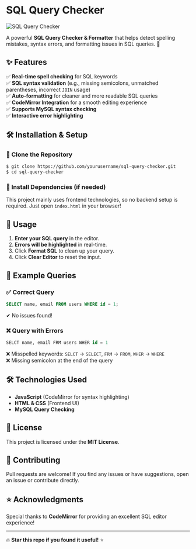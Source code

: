# SQL Query Checker

![SQL Query Checker](https://img.shields.io/badge/SQL-Checker-blue?style=for-the-badge)

A powerful **SQL Query Checker & Formatter** that helps detect spelling mistakes, syntax errors, and formatting issues in SQL queries. 🚀

## ✨ Features

✅ **Real-time spell checking** for SQL keywords  
✅ **SQL syntax validation** (e.g., missing semicolons, unmatched parentheses, incorrect `JOIN` usage)  
✅ **Auto-formatting** for cleaner and more readable SQL queries  
✅ **CodeMirror Integration** for a smooth editing experience  
✅ **Supports MySQL syntax checking**  
✅ **Interactive error highlighting**  

## 🛠 Installation & Setup

### 🔹 Clone the Repository
```sh
$ git clone https://github.com/yourusername/sql-query-checker.git
$ cd sql-query-checker
```

### 🔹 Install Dependencies (if needed)
This project mainly uses frontend technologies, so no backend setup is required. Just open `index.html` in your browser!

## 🚀 Usage
1. **Enter your SQL query** in the editor.
2. **Errors will be highlighted** in real-time.
3. Click **Format SQL** to clean up your query.
4. Click **Clear Editor** to reset the input.

## 📝 Example Queries
### ✅ **Correct Query**
```sql
SELECT name, email FROM users WHERE id = 1;
```
✔ No issues found!

### ❌ **Query with Errors**
```sql
SELCT name, email FRM users WHER id = 1
```
❌ Misspelled keywords: `SELCT` → `SELECT`, `FRM` → `FROM`, `WHER` → `WHERE`  
❌ Missing semicolon at the end of the query

## 🛠 Technologies Used
- **JavaScript** (CodeMirror for syntax highlighting)
- **HTML & CSS** (Frontend UI)
- **MySQL Query Checking**

## 📜 License
This project is licensed under the **MIT License**.

## 🤝 Contributing
Pull requests are welcome! If you find any issues or have suggestions, open an issue or contribute directly.

## ⭐ Acknowledgments
Special thanks to **CodeMirror** for providing an excellent SQL editor experience!

---

🔥 **Star this repo if you found it useful!** ⭐

